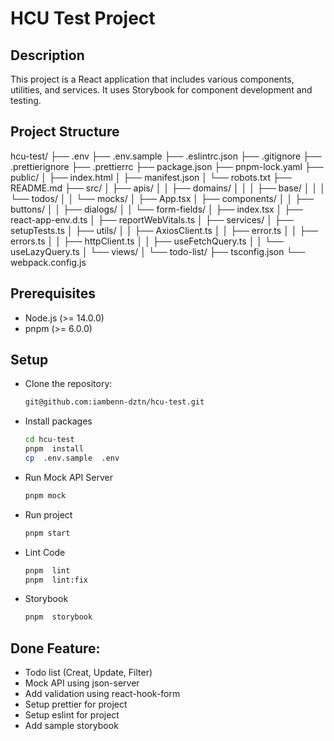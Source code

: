 
# HCU Test Project
## Description
This project is a React application that includes various components, utilities, and services. It uses Storybook for component development and testing.
## Project Structure
hcu-test/
├── .env
├── .env.sample
├── .eslintrc.json
├── .gitignore
├── .prettierignore
├── .prettierrc
├── package.json
├── pnpm-lock.yaml
├── public/
│   ├── index.html
│   ├── manifest.json
│   └── robots.txt
├── README.md
├── src/
│   ├── apis/
│   │   ├── domains/
│   │   │   ├── base/
│   │   │   └── todos/
│   │   └── mocks/
│   ├── App.tsx
│   ├── components/
│   │   ├── buttons/
│   │   ├── dialogs/
│   │   └── form-fields/
│   ├── index.tsx
│   ├── react-app-env.d.ts
│   ├── reportWebVitals.ts
│   ├── services/
│   ├── setupTests.ts
│   ├── utils/
│   │   ├── AxiosClient.ts
│   │   ├── error.ts
│   │   ├── errors.ts
│   │   ├── httpClient.ts
│   │   ├── useFetchQuery.ts
│   │   └── useLazyQuery.ts
│   └── views/
│       └── todo-list/
├── tsconfig.json
└── webpack.config.js

## Prerequisites

- Node.js (>= 14.0.0)
- pnpm (>= 6.0.0)

## Setup

 - Clone the repository:

   ```sh
   git@github.com:iambenn-dztn/hcu-test.git
   ```
 - Install packages
    ```sh
	cd hcu-test
	pnpm  install
	cp  .env.sample  .env
 - Run Mock API Server
	```sh
	pnpm mock
	```
 -  Run project
	```sh
	pnpm start
	```
 - Lint Code
	```sh
	pnpm  lint
	pnpm  lint:fix
	```
 - Storybook
	```sh
	pnpm  storybook
	```
## Done Feature:
 - Todo list (Creat, Update, Filter)
 - Mock API using json-server
 - Add validation using react-hook-form
 - Setup prettier for project
 - Setup eslint for project
 - Add sample storybook 
